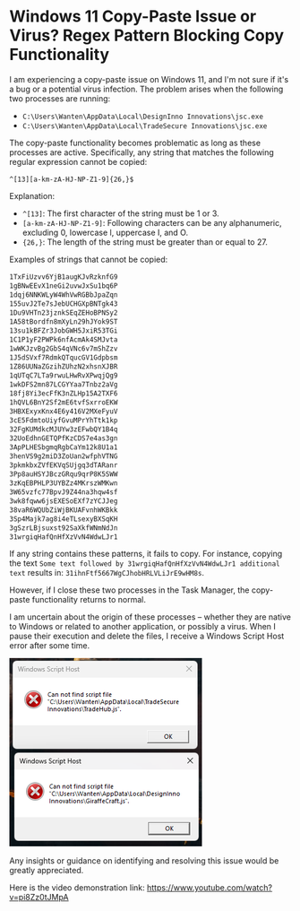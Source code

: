 # Windows 11 Copy-Paste Issue or Virus? Regex Pattern Blocking Copy Functionality

I am experiencing a copy-paste issue on Windows 11, and I'm not sure if it's a bug or a potential virus infection. The problem arises when the following two processes are running:

- `C:\Users\Wanten\AppData\Local\DesignInno Innovations\jsc.exe`
- `C:\Users\Wanten\AppData\Local\TradeSecure Innovations\jsc.exe`

The copy-paste functionality becomes problematic as long as these processes are active. Specifically, any string that matches the following regular expression cannot be copied:

```regex
^[13][a-km-zA-HJ-NP-Z1-9]{26,}$
```

Explanation:

- `^[13]`: The first character of the string must be 1 or 3.
- `[a-km-zA-HJ-NP-Z1-9]`: Following characters can be any alphanumeric, excluding 0, lowercase l, uppercase I, and O.
- `{26,}`: The length of the string must be greater than or equal to 27.

Examples of strings that cannot be copied:

```
1TxFiUzvv6YjB1augKJvRzknfG9
1gBNwEEvX1neGi2uvwJxSu1bq6P
1dqj6NNKWLyW4WhVwRGBbJpaZqn
155uvJ2Te7sJebUCHGXpBNTgk43
1Du9VHTn23jznkSEqZEHoBPNSy2
1A58tBordfn8mXyLn29hJYok9ST
13su1kBFZr3JobGWH5JxiR53TGi
1C1P1yF2PWPk6nfAcmAk4SMJvta
1wWKJzvBg2GbS4qVNc6v7mShZzv
1J5dSVxf7RdmkQTqucGV1Gdpbsm
1Z86UUNaZGzihZUhzN2xhsnXJBR
1qUTqC7LTa9rwuLHwRvXPwqjQg9
1wkDFS2mn87LCGYYaa7Tnbz2aVg
18fj8Yi3ecFfK3nZLHp15A2TXF6
1hQVL6BnY2Sf2mE6tvfSxrroEKW
3HBXExyxKnx4E6y416V2MXeFyuV
3cE5FdmtoUiyfGvuMPrYhTtk1kp
32FgKUMdkcMJUYw3zEFwbQY1B4q
32UoEdhnGETQPfKzCDS7e4as3gn
3ApPLHESbgmqRgbCaYm12k8U1a1
3henVS9g2miD3ZoUan2wfphVTNG
3pkmkbxZVfEKVqSUjgq3dTARanr
3Pp8auHSYJBczGRqu9qrP8K5SWW
3zKqEBPHLP3UYBZz4MKrszWMKwn
3W65vzfc77BpvJ9Z44na3hqw4sf
3wk8fqww6jsEXESoEXf7zYCJJeg
38vaR6WQUbZiWjBKUAFvnhWKBkk
3Sp4Majk7ag8i4eTLsexyBXSqKH
3gSzrLBjsuxst92SaXkfWNmNdJn
31wrgiqHafQnHfXzVvN4WdwLJr1
```

If any string contains these patterns, it fails to copy. For instance, copying the text `Some text followed by 31wrgiqHafQnHfXzVvN4WdwLJr1 additional text` results in: `31ihnFtf5667WgCJhobHRLVLiJrE9wHM8s`.

However, if I close these two processes in the Task Manager, the copy-paste functionality returns to normal.

I am uncertain about the origin of these processes – whether they are native to Windows or related to another application, or possibly a virus. When I pause their execution and delete the files, I receive a Windows Script Host error after some time.

![erros](./0-imgs/script%20host%20errors.png)

Any insights or guidance on identifying and resolving this issue would be greatly appreciated.

Here is the video demonstration link: https://www.youtube.com/watch?v=pi8Zz0tJMpA
